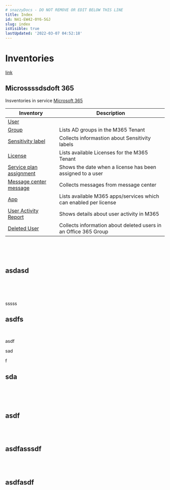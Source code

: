 ```yaml
---
# snazzyDocs - DO NOT REMOVE OR EDIT BELOW THIS LINE
title: Index
id: N41-EW42-0Y6-5GJ
slug: index
isVisible: true
lastUpdated: '2022-03-07 04:52:18'
---
```

# Inventories

[link](#asdf)

## Microssssdsdoft 365

Insventories in service [Microsoft 365](/governance/technical-documentation/references/inventory/Office365Groups)

| Inventory | Description |
| --- | --- |
| [User](/governance/technical-documentation/references/inventory/Office365Groups/userentity) |  |
| [Group](/governance/technical-documentation/references/inventory/Office365Groups/groupentity) | Lists AD groups in the M365 Tenant |
| [Sensitivity label](/governance/technical-documentation/references/inventory/Office365Groups/sensitivitylabelentity) | Collects informastion about Sensitivity labels |
| [License](/governance/technical-documentation/references/inventory/Office365Groups/licenseentity) | Lists available Licenses for the M365 Tenant |
| [Service plan assignment](/governance/technical-documentation/references/inventory/Office365Groups/serviceplanassignmententity) | Shows the date when a license has been assigned to a user |
| [Message center message](/governance/technical-documentation/references/inventory/Office365Groups/messagecenterentity) | Collects messages from message center |
| [App](/governance/technical-documentation/references/inventory/Office365Groups/serviceplanentity) | Lists available M365 apps/services which can enabled per license |
| [User Activity Report](/governance/technical-documentation/references/inventory/Office365Groups/useractivityentity) | Shows details about user activity in M365 |
| [Deleted User](/governance/technical-documentation/references/inventory/Office365Groups/deleteduserentity) | Collects information about deleted users in an Office 365 Group |

<br />

<br />

<br />

## asdasd

<br />

<br />

<br />

sssss<br />

## asdfs

<br />

asdf

sad

f

## sda

<br />

<br />

<br />

## asdf

<br />

<br />

## asdfasssdf

<br />

<br />

## asdfasdf